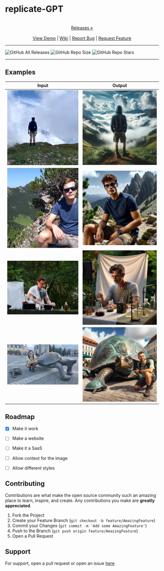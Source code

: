 
# replicate-GPT

<p align="center">
  <p align="center">
    <br />
    <a href="https://github.com/ScorchChamp/replicate-GPT/releases/">Releases &#187;</a>
    <br />
    <br />
    <a href="https://github.com/ScorchChamp/replicate-GPT">View Demo</a> |
    <a href="https://github.com/ScorchChamp/replicate-GPT/wiki">Wiki</a> |
    <a href="https://github.com/ScorchChamp/replicate-GPT/issues">Report Bug</a> |
    <a href="https://github.com/ScorchChamp/replicate-GPT/issues">Request Feature</a>
  </p>
</p>


-------------
![GitHub All Releases](https://img.shields.io/github/downloads/ScorchChamp/replicate-GPT/total?style=for-the-badge)
![GitHub Repo Size](https://img.shields.io/github/repo-size/ScorchChamp/replicate-GPT?style=for-the-badge)
![GitHub Repo Stars](https://img.shields.io/github/stars/ScorchChamp/replicate-GPT?style=for-the-badge)

-------------


## Examples

Input | Output
:---:|:---:
![Input](/examples/example1.png) | ![Output](/examples/example1-replica.png)
![Input](/examples/example2.png) | ![Output](/examples/example2-replica.png)
![Input](/examples/example3.JPG) | ![Output](/examples/example3-replica.png)
![Input](/examples/example4.jpg) | ![Output](/examples/example4-replica.png)



## Roadmap

 - [x] Make it work
 - [ ] Make a website
 - [ ] Make it a SaaS
 - [ ] Allow context for the image
 - [ ] Allow different styles



## Contributing

Contributions are what make the open source community such an amazing place to learn, inspire, and create. Any contributions you make are **greatly appreciated**.

1. Fork the Project
2. Create your Feature Branch (`git checkout -b feature/AmazingFeature`)
3. Commit your Changes (`git commit -m 'Add some AmazingFeature'`)
4. Push to the Branch (`git push origin feature/AmazingFeature`)
5. Open a Pull Request


## Support

For support, open a pull request or open an issue [here](https://github.com/ScorchChamp/replicate-GPT/issues/new)

<!--This file was generated via https://github.com/ScorchChamp/README.md-generator Credits to: ScorchChamp-->
        